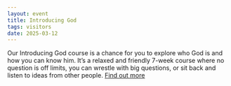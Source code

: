 ```yaml
---
layout: event
title: Introducing God
tags: visitors
date: 2025-03-12
---
```

  
Our Introducing God course is a chance 
for you to explore who God is and how you can know him. It’s a relaxed and 
friendly 7-week course where no question is off limits, you can wrestle with 
big questions, or sit back and listen to ideas from other people. [Find out more](/introducing-god)
